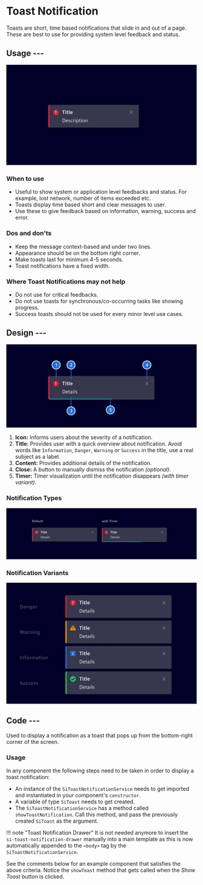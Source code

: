 # Toast Notification

Toasts are short, time based notifications that slide in and out of a page.
These are best to use for providing system level feedback and status.

## Usage ---

![Toast Notification](images/toast-notification.png)

### When to use

- Useful to show system or application level feedbacks and status.
  For example, lost network, number of items exceeded etc.
- Toasts display time based short and clear messages to user.
- Use these to give feedback based on information, warning, success and error.

### Dos and don'ts

- Keep the message context-based and under two lines.
- Appearance should be on the bottom right corner.
- Make toasts last for minimum 4-5 seconds.
- Toast notifications have a fixed width.

### Where Toast Notifications may not help

- Do not use for critical feedbacks.
- Do not use toasts for synchronous/co-occurring tasks like showing progress.
- Success toasts should not be used for every minor level use cases.

## Design ---

![Toast Notification Specification](images/toast-notification-usage-construction.png)

1. **Icon:** Informs users about the severity of a notification.
2. **Title:** Provides user with a quick overview about notification. Avoid
   words like `Information`, `Danger`, `Warning` or `Success` in the title, use
   a real subject as a label.
3. **Content:** Provides additional details of the notification.
4. **Close:** A button to manually dismiss the notification *(optional)*.
5. **Timer:** Timer visualization until the notification disappears *(with timer variant)*.

### Notification Types

![Toast Notification Types](images/toast-notification-usage-types.png)

### Notification Variants

![Toast Notification Variations](images/toast-notification-usage-variations.png)

## Code ---

Used to display a notification as a toast that pops up from the bottom-right
corner of the screen.

### Usage

In any component the following steps need to be taken in order to display
a toast notification:

- An instance of the `SiToastNotificationService` needs to get imported and
  instantiated in your component's `constructor`.
- A variable of type `SiToast` needs to get created.
- The `SiToastNotificationService` has a method called `showToastNotification`.
  Call this method, and pass the previously created `SiToast` as the argument.

!!! note "Toast Notification Drawer"
    It is not needed anymore to insert the `si-toast-notification-drawer`
    manually into a main template as this is now automatically appended to the
    `<​body​>` tag by the `SiToastNotificationService`.

See the comments below for an example component that satisfies the above
criteria. Notice the `showToast` method that gets called when the *Show Toast*
button is clicked.

<si-docs-component example="si-toast-notification/si-toast-notification"></si-docs-component>

<si-docs-api injectable="SiToastNotificationService"></si-docs-api>

<si-docs-types></si-docs-types>
